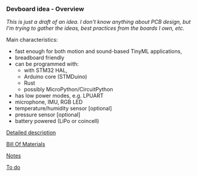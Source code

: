 ﻿### Devboard idea - Overview

_This is just a draft of an idea. I don't know anything about PCB design, but I'm trying to gather the ideas, best practices from the boards I own, etc._

Main characteristics:
* fast enough for both motion and sound-based TinyML applications, 
* breadboard friendly
* can be programmed with:
  * with STM32 HAL, 
  * Arduino core (STMDuino)
  * Rust
  * possibly MicroPython/CircuitPython
* has low power modes, e.g. LPUART
* microphone, IMU, RGB LED
* temperature/humidity sensor [optional]
* pressure sensor [optional]
* battery powered (LiPo or coincell)

[Detailed description](detailed_description.md)

[Bill Of Materials](BOM.md)

[Notes](notes.md)

[To do](todo.md)

